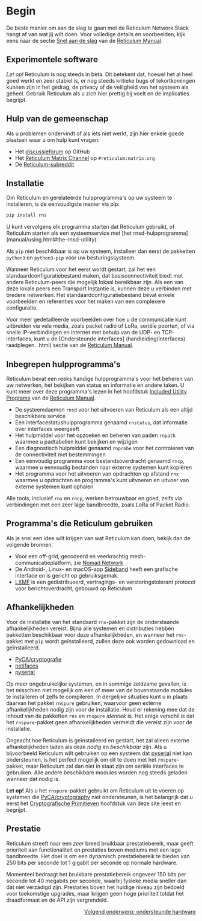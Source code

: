 # Begin
De beste manier om aan de slag te gaan met de Reticulum Network Stack hangt af van wat jij wilt doen. Voor volledige details en voorbeelden, kijk eens naar de sectie [Snel aan de slag](manual/gettingstartedfast.html) van de [Reticulum Manual](manual/index.html).

## Experimentele software
*Let op!* Reticulum is nog steeds in bèta. Dit betekent dat, hoewel het al heel goed werkt en zeer stabiel is, er nog steeds kritieke bugs of tekortkomingen kunnen zijn in het gedrag, de privacy of de veiligheid van het systeem als geheel. Gebruik Reticulum als u zich hier prettig bij voelt en de implicaties begrijpt.

## Hulp van de gemeenschap

Als u problemen ondervindt of als iets niet werkt, zijn hier enkele goede plaatsen waar u om hulp kunt vragen:

- Het [discussieforum](https://github.com/markqvist/Reticulum/discussions) op GitHub
- Het [Reticulum Matrix Channel](https://matrix.to/#/#reticulum:matrix.org) op `#reticulum:matrix.org`
- De [Reticulum-subreddit](https://reddit.com/r/reticulum)

## Installatie
Om Reticulum en gerelateerde hulpprogramma's op uw systeem te installeren, is de eenvoudigste manier via pip:

``` bash
pip install rns
```

U kunt vervolgens elk programma starten dat Reticulum gebruikt, of Reticulum starten als een systeemservice met [het rnsd-hulpprogramma] (manual/using.html#the-rnsd-utility).

Als `pip` niet beschikbaar is op uw systeem, installeer dan eerst de pakketten `python3` en `python3-pip` voor uw besturingssysteem.

Wanneer Reticulum voor het eerst wordt gestart, zal het een standaardconfiguratiebestand maken, dat basisconnectiviteit biedt met andere Reticulum-peers die mogelijk lokaal bereikbaar zijn. Als een van deze lokale peers een Transport Instantie is, kunnen deze u verbinden met bredere netwerken. Het standaardconfiguratiebestand bevat enkele voorbeelden en referenties voor het maken van een complexere configuratie.

Voor meer gedetailleerde voorbeelden over hoe u de communicatie kunt uitbreiden via vele media, zoals packet radio of LoRa, seriële poorten, of via snelle IP-verbindingen en internet met behulp van de UDP- en TCP-interfaces, kunt u de [Ondersteunde interfaces] (handleiding/interfaces) raadplegen. .html) sectie van de [Reticulum Manual](manual/index.html).


## Inbegrepen hulpprogramma's
Reticulum bevat een reeks handige hulpprogramma's voor het beheren van uw netwerken, het bekijken van status en informatie en andere taken. U kunt meer over deze programma's lezen in het hoofdstuk [Included Utility Programs](manual/using.html#included-utility-programs) van de [Reticulum Manual](manual/index.html).

- De systeemdaemon `rnsd` voor het uitvoeren van Reticulum als een altijd beschikbare service
- Een interfacestatushulpprogramma genaamd `rnstatus`, dat informatie over interfaces weergeeft
- Het hulpmiddel voor het opzoeken en beheren van paden `rnpath` waarmee u padtabellen kunt bekijken en wijzigen
- Een diagnostisch hulpmiddel genaamd `rnprobe` voor het controleren van de connectiviteit met bestemmingen
- Een eenvoudig programma voor bestandsoverdracht genaamd `rncp`, waarmee u eenvoudig bestanden naar externe systemen kunt kopiëren
- Het programma voor het uitvoeren van opdrachten op afstand `rnx` waarmee u opdrachten en programma's kunt uitvoeren en uitvoer van externe systemen kunt ophalen

Alle tools, inclusief `rnx` en `rncp`, werken betrouwbaar en goed, zelfs via verbindingen met een zeer lage bandbreedte, zoals LoRa of Packet Radio.

## Programma's die Reticulum gebruiken
Als je snel een idee wilt krijgen van wat Reticulum kan doen, bekijk dan de volgende bronnen.

- Voor een off-grid, gecodeerd en veerkrachtig mesh-communicatieplatform, zie [Nomad Network](https://github.com/markqvist/NomadNet)
- De Android-, Linux- en macOS-app [Sideband](https://github.com/markqvist/sideband) heeft een grafische interface en is gericht op gebruiksgemak.
- [LXMF](https://github.com/markqvist/lxmf) is een gedistribueerd, vertragings- en verstoringstolerant protocol voor berichtoverdracht, gebouwd op Reticulum

## Afhankelijkheden
Voor de installatie van het standaard `rns`-pakket zijn de onderstaande afhankelijkheden vereist. Bijna alle systemen en distributies hebben pakketten beschikbaar voor deze afhankelijkheden, en wanneer het `rns`-pakket met `pip` wordt geïnstalleerd, zullen deze ook worden gedownload en geïnstalleerd.

- [PyCA/cryptografie](https://github.com/pyca/cryptografie)
- [netifaces](https://github.com/al45tair/netifaces)
- [pyserial](https://github.com/pyserial/pyserial)

Op meer ongebruikelijke systemen, en in sommige zeldzame gevallen, is het misschien niet mogelijk om een of meer van de bovenstaande modules te installeren of zelfs te compileren. In dergelijke situaties kunt u in plaats daarvan het pakket `rnspure` gebruiken, waarvoor geen externe afhankelijkheden nodig zijn voor de installatie. Houd er rekening mee dat de inhoud van de pakketten `rns` en `rnspure` *identiek* is. Het enige verschil is dat het `rnspure`-pakket geen afhankelijkheden vermeldt die vereist zijn voor de installatie.

Ongeacht hoe Reticulum is geïnstalleerd en gestart, het zal alleen externe afhankelijkheden laden als deze *nodig* en *beschikbaar* zijn. Als u bijvoorbeeld Reticulum wilt gebruiken op een systeem dat [pyserial](https://github.com/pyserial/pyserial) niet kan ondersteunen, is het perfect mogelijk om dit te doen met het `rnspure`-pakket, maar Reticulum zal dan niet in staat zijn om seriële interfaces te gebruiken. Alle andere beschikbare modules worden nog steeds geladen wanneer dat nodig is.

**Let op!** Als u het `rnspure`-pakket gebruikt om Reticulum uit te voeren op systemen die [PyCA/cryptography](https://github.com/pyca/cryptography) niet ondersteunen, is het belangrijk dat u eerst het [Cryptografische Primitieven](crypto_nl.html) hoofdstuk van deze site leest en begrijpt.

## Prestatie
Reticulum streeft naar een *zeer* breed bruikbaar prestatiebereik, maar geeft prioriteit aan functionaliteit en prestaties boven mediums met een lage bandbreedte. Het doel is om een dynamisch prestatiebereik te bieden van 250 bits per seconde tot 1 gigabit per seconde op normale hardware.

Momenteel bedraagt het bruikbare prestatiebereik ongeveer 150 bits per seconde tot 40 megabits per seconde, waarbij fysieke media sneller dan dat niet verzadigd zijn. Prestaties boven het huidige niveau zijn bedoeld voor toekomstige upgrades, maar krijgen geen hoge prioriteit totdat het draadformaat en de API zijn vergrendeld.

<p align="right"><a href="hardware_nl.html">Volgend onderwerp: ondersteunde hardware</a></p>
